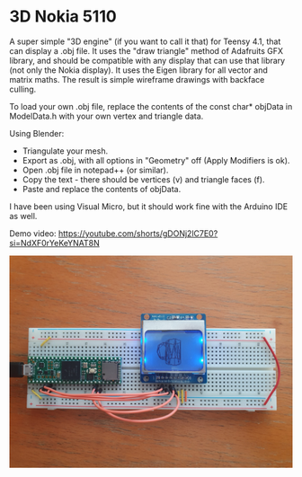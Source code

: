 # 3D Nokia 5110

A super simple "3D engine" (if you want to call it that) for Teensy 4.1, that can display a .obj file. 
It uses the "draw triangle" method of Adafruits GFX library, and should be compatible with any display that can use that library (not only the Nokia display).
It uses the Eigen library for all vector and matrix maths.
The result is simple wireframe drawings with backface culling.

To load your own .obj file, replace the contents of the const char* objData in ModelData.h with your own vertex and triangle data.

Using Blender:
- Triangulate your mesh.
- Export as .obj, with all options in "Geometry" off (Apply Modifiers is ok).
- Open .obj file in notepad++ (or similar).
- Copy the text - there should be vertices (v) and triangle faces (f).
- Paste and replace the contents of objData.

I have been using Visual Micro, but it should work fine with the Arduino IDE as well.

Demo video: https://youtube.com/shorts/gDONj2lC7E0?si=NdXF0rYeKeYNAT8N

![alt text](https://github.com/MariusIrgens/3DNokia/blob/master/3DNokia/Circuit.jpg)
